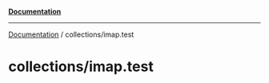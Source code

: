 [**Documentation**](../README.md)

---

[Documentation](../README.md) / collections/imap.test

# collections/imap.test
